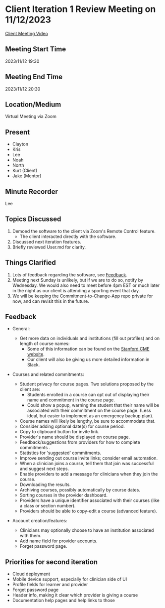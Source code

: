 # Client Iteration 1 Review Meeting on 11/12/2023
[Client Meeting Video](../../Auxiliary%20Files/Videos/IterationOneMeeting.mp4)

## Meeting Start Time

2023/11/12 19:30

## Meeting End Time

2023/11/12 20:30

## Location/Medium

Virtual Meeting via Zoom

## Present

- Clayton
- Kris
- Lee
- Noah
- North
- Kurt (Client)
- Jake (Mentor)

## Minute Recorder

Lee

## Topics Discussed

1. Demoed the software to the client via Zoom's Remote Control feature.
    - The client interacted directly with the software.
2. Discussed next iteration features.
3. Briefly reviewed User.md for clarity.

## Things Clarified

1. Lots of feedback regarding the software, see [Feedback](#feedback).
2. Meeting next Sunday is unlikely, but if we are to do so, notify by Wednesday. We would also need to meet before 4pm EST or much later in the night as our client is attending a sporting event that day.
3. We will be keeping the Commitment-to-Change-App repo private for now, and can revisit this in the future.

## Feedback
- General:
    - Get more data on individuals and institutions (fill out profiles) and on length of course names:
        - Some of this information can be found on the [Stanford CME website](https://med.stanford.edu/cme).
        - Our client will also be giving us more detailed information in Slack.

- Courses and related commitments:
    - Student privacy for course pages. Two solutions proposed by the client are:
        - Students enrolled in a course can opt out of displaying their name and commitment in the course page.
        - Could show a popup, warning the student that their name will be associated with their commitment on the course page. (Less ideal, but easier to implement as an emergency backup plan).
    - Course names will likely be lengthy, be sure to accommodate that.
    - Consider adding optional date(s) for course period.
    - Copy to clipboard button for invite link.
    - Provider's name should be displayed on course page.
    - Feedback/suggestions from providers for how to complete commitments .
    - Statistics for 'suggested' commitments.
    - Improve sending out course invite links; consider email automation.
    - When a clinician joins a course, tell them that join was successful and suggest next steps.
    - Enable providers to add a message for clinicians when they join the course.
    - Downloading the results.
    - Archiving courses, possibly automatically by course dates.
    - Sorting courses in the provider dashboard.
    - Providers have a unique identifier associated with their courses (like a class or section number).
    - Providers should be able to copy-edit a course (advanced feature).
    
- Account creation/features:
    - Clinicians may optionally choose to have an institution associated with them.
    - Add name field for provider accounts.
    - Forget password page.


## Priorities for second iteration
- Cloud deployment
- Mobile device support, especially for clinician side of UI
- Profile fields for learner and provider
- Forget password page
- Header info, making it clear which provider is giving a course
- Documentation help pages and help links to those
